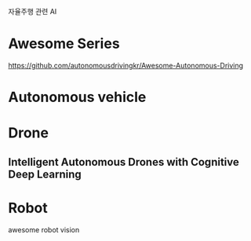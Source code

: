 자율주행 관련 AI

# Awesome Series
https://github.com/autonomousdrivingkr/Awesome-Autonomous-Driving

# Autonomous vehicle

# Drone
## Intelligent Autonomous Drones with Cognitive Deep Learning

# Robot
awesome robot vision
